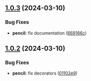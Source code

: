 ## [1.0.3](https://github.com/sipios/nestjs-generative-ai/compare/v1.0.2...v1.0.3) (2024-03-10)


### Bug Fixes

* **pencil:** fix documentation ([669166c](https://github.com/sipios/nestjs-generative-ai/commit/669166cca6680de576e81df456ceee9cc99af155))

## [1.0.2](https://github.com/sipios/nestjs-generative-ai/compare/v1.0.1...v1.0.2) (2024-03-10)


### Bug Fixes

* **pencil:** fix decorators ([01102e9](https://github.com/sipios/nestjs-generative-ai/commit/01102e9b8c45da64e82263efc6740c2a39b2321d))
